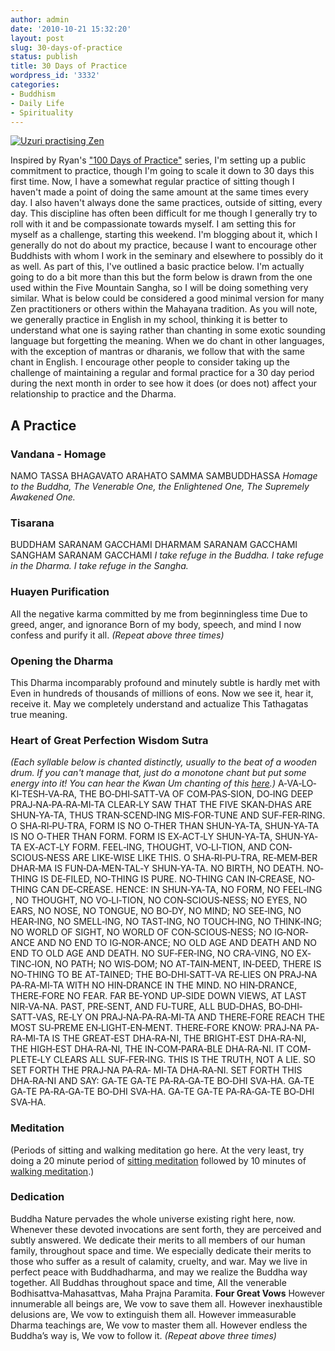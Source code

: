 ```yaml
---
author: admin
date: '2010-10-21 15:32:20'
layout: post
slug: 30-days-of-practice
status: publish
title: 30 Days of Practice
wordpress_id: '3332'
categories:
- Buddhism
- Daily Life
- Spirituality
---
```


[![Uzuri practising
Zen](http://farm4.static.flickr.com/3334/3525096406_ff12d76066.jpg)](http://www.flickr.com/photos/patries71/3525096406/ "Uzuri practising Zen by patries71, on Flickr")

Inspired by Ryan's ["100 Days of
Practice"](http://www.hotsamadhi.com/2010/06/100-days-of-practice/)
series, I'm setting up a public commitment to practice, though I'm going
to scale it down to 30 days this first time. Now, I have a somewhat
regular practice of sitting though I haven't made a point of doing the
same amount at the same times every day. I also haven't always done the
same practices, outside of sitting, every day. This discipline has often
been difficult for me though I generally try to roll with it and be
compassionate towards myself. I am setting this for myself as a
challenge, starting this weekend. I'm blogging about it, which I
generally do not do about my practice, because I want to encourage other
Buddhists with whom I work in the seminary and elsewhere to possibly do
it as well. As part of this, I've outlined a basic practice below. I'm
actually going to do a bit more than this but the form below is drawn
from the one used within the Five Mountain Sangha, so I will be doing
something very similar. What is below could be considered a good minimal
version for many Zen practitioners or others within the Mahayana
tradition. As you will note, we generally practice in English in my
school, thinking it is better to understand what one is saying rather
than chanting in some exotic sounding language but forgetting the
meaning. When we do chant in other languages, with the exception of
mantras or dharanis, we follow that with the same chant in English. I
encourage other people to consider taking up the challenge of
maintaining a regular and formal practice for a 30 day period during the
next month in order to see how it does (or does not) affect your
relationship to practice and the Dharma.

## A Practice

### Vandana - Homage

NAMO TASSA BHAGAVATO ARAHATO SAMMA SAMBUDDHASSA *Homage to the Buddha,
The Venerable One, the Enlightened One, The Supremely Awakened One.*

### Tisarana

BUDDHAM SARANAM GACCHAMI DHARMAM SARANAM GACCHAMI SANGHAM SARANAM
GACCHAMI *I take refuge in the Buddha. I take refuge in the Dharma. I
take refuge in the Sangha.*

### Huayen Purification

All the negative karma committed by me from beginningless time Due to
greed, anger, and ignorance Born of my body, speech, and mind I now
confess and purify it all. *(Repeat above three times)*

### Opening the Dharma

This Dharma incomparably profound and minutely subtle is hardly met with
Even in hundreds of thousands of millions of eons. Now we see it, hear
it, receive it. May we completely understand and actualize This
Tathagatas true meaning.

### Heart of Great Perfection Wisdom Sutra

*(Each syllable below is chanted distinctly, usually to the beat of a
wooden drum. If you can't manage that, just do a monotone chant but put
some energy into it! You can hear the Kwan Um chanting of this
[here](http://www.kwanumzen.org/practice/chants/chanting-instructional-cd/05-heart-sutra-english.mp3).)*
A‐VA‐LO‐KI‐TESH‐VA‐RA, THE BO‐DHI‐SATT‐VA OF COM‐PAS‐SION, DO‐ING DEEP
PRAJ‐NA‐PA‐RA‐MI‐TA CLEAR‐LY SAW THAT THE FIVE SKAN‐DHAS ARE SHUN‐YA‐TA,
THUS TRAN‐SCEND‐ING MIS‐FOR‐TUNE AND SUF‐FER‐RING. O SHA‐RI‐PU‐TRA, FORM
IS NO O‐THER THAN SHUN‐YA‐TA, SHUN‐YA‐TA IS NO O‐THER THAN FORM. FORM IS
EX‐ACT‐LY SHUN‐YA‐TA, SHUN‐YA‐TA EX‐ACT‐LY FORM. FEEL‐ING, THOUGHT,
VO‐LI‐TION, AND CON‐SCIOUS‐NESS ARE LIKE‐WISE LIKE THIS. O
SHA‐RI‐PU‐TRA, RE‐MEM‐BER DHAR‐MA IS FUN‐DA‐MEN‐TAL‐Y SHUN‐YA‐TA. NO
BIRTH, NO DEATH. NO‐THING IS DE‐FILED, NO‐THING IS PURE. NO‐THING CAN
IN‐CREASE, NO‐THING CAN DE‐CREASE. HENCE: IN SHUN‐YA‐TA, NO FORM, NO
FEEL‐ING , NO THOUGHT, NO VO‐LI‐TION, NO CON‐SCIOUS‐NESS; NO EYES, NO
EARS, NO NOSE, NO TONGUE, NO BO‐DY, NO MIND; NO SEE‐ING, NO HEAR‐ING, NO
SMELL‐ING, NO TAST‐ING, NO TOUCH‐ING, NO THINK‐ING; NO WORLD OF SIGHT,
NO WORLD OF CON‐SCIOUS‐NESS; NO IG‐NOR‐ANCE AND NO END TO IG‐NOR‐ANCE;
NO OLD AGE AND DEATH AND NO END TO OLD AGE AND DEATH. NO SUF‐FER‐ING, NO
CRA‐VING, NO EX‐TINC‐ION, NO PATH; NO WIS‐DOM; NO AT‐TAIN‐MENT, IN‐DEED,
THERE IS NO‐THING TO BE AT‐TAINED; THE BO‐DHI‐SATT‐VA RE‐LIES ON PRAJ‐NA
PA‐RA‐MI‐TA WITH NO HIN‐DRANCE IN THE MIND. NO HIN‐DRANCE, THERE‐FORE NO
FEAR. FAR BE‐YOND UP‐SIDE DOWN VIEWS, AT LAST NIR‐VA‐NA. PAST, PRE‐SENT,
AND FU‐TURE, ALL BUD‐DHAS, BO‐DHI‐SATT‐VAS, RE‐LY ON PRAJ‐NA‐PA‐RA‐MI‐TA
AND THERE‐FORE REACH THE MOST SU‐PREME EN‐LIGHT‐EN‐MENT. THERE‐FORE
KNOW: PRAJ‐NA PA‐RA‐MI‐TA IS THE GREAT‐EST DHA‐RA‐NI, THE BRIGHT‐EST
DHA‐RA‐NI, THE HIGH‐EST DHA‐RA‐NI, THE IN‐COM‐PARA‐BLE DHA‐RA‐NI. IT
COM‐PLETE‐LY CLEARS ALL SUF‐FER‐ING. THIS IS THE TRUTH, NOT A LIE. SO
SET FORTH THE PRAJ‐NA PA‐RA‐ MI‐TA DHA‐RA‐NI. SET FORTH THIS DHA‐RA‐NI
AND SAY: GA‐TE GA‐TE PA‐RA‐GA‐TE BO‐DHI SVA‐HA. GA‐TE GA‐TE PA‐RA‐GA‐TE
BO‐DHI SVA‐HA. GA‐TE GA‐TE PA‐RA‐GA‐TE BO‐DHI SVA‐HA.

### Meditation

(Periods of sitting and walking meditation go here. At the very least,
try doing a 20 minute period of [sitting
meditation](http://www.youtube.com/watch?v=csyCrcpDs58) followed by 10
minutes of [walking
meditation](http://www.youtube.com/watch?v=2_5dcw9Nwz8).)

### Dedication

Buddha Nature pervades the whole universe existing right here, now.
Whenever these devoted invocations are sent forth, they are perceived
and subtly answered. We dedicate their merits to all members of our
human family, throughout space and time. We especially dedicate their
merits to those who suffer as a result of calamity, cruelty, and war.
May we live in perfect peace with Buddhadharma, and may we realize the
Buddha way together. All Buddhas throughout space and time, All the
venerable Bodhisattva‐Mahasattvas, Maha Prajna Paramita. **Four Great
Vows** However innumerable all beings are, We vow to save them all.
However inexhaustible delusions are, We vow to extinguish them all.
However immeasurable Dharma teachings are, We vow to master them all.
However endless the Buddha’s way is, We vow to follow it. *(Repeat above
three times)*
